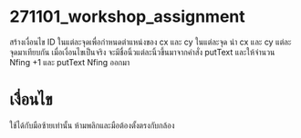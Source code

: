 # 271101_workshop_assignment
สร้างเงื่อนไข ID ในแต่ละจุดเพื่อกำหนดตำแหน่งของ cx และ cy ในแต่ละจุด นำ cx และ cy แต่ละจุดมาเทียบกัน เมื่อเงื่อนไขเป็นจริง จะมีชื่อนิ้วแต่ละนิ้วขึ้นมาจากคำสั่ง putText และให้จำนวน Nfing +1 และ putText Nfing ออกมา
# เงื่อนไข
ใช้ได้กับมือซ้ายเท่านั้น ห้ามพลิกและมือต้องตั้งตรงกับกล้อง
